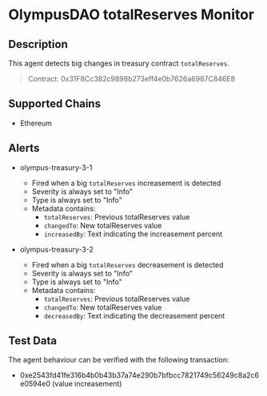 # OlympusDAO totalReserves Monitor

## Description

This agent detects big changes in treasury contract `totalReserves`.
> Contract: 0x31F8Cc382c9898b273eff4e0b7626a6987C846E8

## Supported Chains

- Ethereum

## Alerts

- olympus-treasury-3-1
  - Fired when a big `totalReserves` increasement is detected
  - Severity is always set to "Info"
  - Type is always set to "Info"
  - Metadata contains:
    - `totalReserves`: Previous totalReserves value
    - `changedTo`: New totalReserves value
    - `increasedBy`: Text indicating the increasement percent

- olympus-treasury-3-2
  - Fired when a big `totalReserves` decreasement is detected
  - Severity is always set to "Info"
  - Type is always set to "Info"
  - Metadata contains:
    - `totalReserves`: Previous totalReserves value
    - `changedTo`: New totalReserves value
    - `decreasedBy`: Text indicating the decreasement percent

## Test Data

The agent behaviour can be verified with the following transaction:

- 0xe2543fd41fe316b4b0b43b37a74e290b7bfbcc7821749c56249c8a2c6e0594e0 (value increasement)
